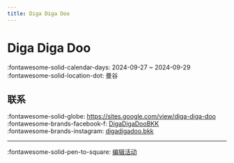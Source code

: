 ```yaml
---
title: Diga Diga Doo
---
```


# Diga Diga Doo 

:fontawesome-solid-calendar-days: 2024-09-27 ~ 2024-09-29  
:fontawesome-solid-location-dot: 曼谷  


## 联系

:fontawesome-solid-globe: <https://sites.google.com/view/diga-diga-doo>  
:fontawesome-brands-facebook-f: [DigaDigaDooBKK](https://www.facebook.com/DigaDigaDooBKK)  
:fontawesome-brands-instagram: [digadigadoo.bkk](http://instagram.com/digadigadoo.bkk)  

---

:fontawesome-solid-pen-to-square: [编辑活动](https://github.com/swingdance/events/issues/new?assignees=&labels=update+event&projects=&template=03-update_entity.yml&title=Update%20Event%3A%20th_TH%20%E2%80%A2%20Diga%20Diga%20Doo&region=th_TH&year=2024&id=diga-diga-doo&name=Diga%20Diga%20Doo&org_id=)
